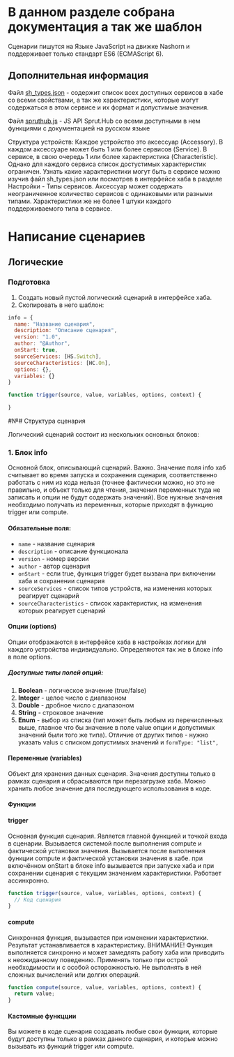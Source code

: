 # В данном разделе собрана документация а так же шаблон 

Сценарии пишутся на Языке JavaScript на движке Nashorn и поддерживает только стандарт ES6 (ECMAScript 6).

## Дополнительная информация
Файл [sh_types.json](./sh_types.json) - содержит список всех доступных сервисов в хабе со всеми свойствами, а так же характеристики, которые могут содержаться в этом сервисе и их формат и допустимые значения.

Файл [spruthub.js](./spruthub.js) - JS API Sprut.Hub со всеми доступными в нем функциями с документацией на русском языке

Структура устройств: Каждое устройство это аксессуар (Accessory). В каждом аксессуаре может быть 1 или более сервисов (Service). В сервисе, в свою очередь 1 или более характеристика (Characteristic). Однако для каждого сервиса список достустимых характеристик ограничен. Узнать какие характеристики могут быть в сервисе можно изучив файл sh_types.json или посмотрев в интерфейсе хаба в разделе Настройки - Типы сервисов. Аксессуар может содержать неограниченное количество сервисов с одинаковыми или разными типами. Характеристики же не более 1 штуки каждого поддерживаемого типа в сервисе.



# Написание сценариев
## Логические

### Подготовка
1. Создать новый пустой логический сценарий в интерфейсе хаба.
2. Скопировать в него шаблон:
```javascript
info = {
  name: "Название сценария",
  description: "Описание сценария",
  version: "1.0",
  author: "@Author",
  onStart: true,
  sourceServices: [HS.Switch],
  sourceCharacteristics: [HC.On],
  options: {},
  variables: {}
}

function trigger(source, value, variables, options, context) {

}
```

#№# Структура сценария

Логический сценарий состоит из нескольких основных блоков:

### 1. Блок info
Основной блок, описывающий сценарий.
Важно. Значение поля info хаб считывает во время запуска и сохранения сценария, соответственно работать с ним из кода нельзя (точнее фактически можно, но это не правильно, и объект только для чтения, значения переменных туда не записать и опции не будут содержать значений). Все нужные значения необходимо получать из переменных, которые приходят в функцию trigger или compute.

#### Обязательные поля:
- `name` - название сценария
- `description` - описание функционала
- `version` - номер версии
- `author` - автор сценария
- `onStart` - если true, функция trigger будет вызвана при включении хаба и сохранении сценария
- `sourceServices` - список типов устройств, на изменения которых реагирует сценарий
- `sourceCharacteristics` - список характеристик, на изменения которых реагирует сценарий

#### Опции (options)
Опции отображаются в интерфейсе хаба в настройках логики для каждого устройства индивидуально. Определяются так же в блоке info в поле options.

##### Доступные типы полей опций:

1. **Boolean** - логическое значение (true/false)
2. **Integer** - целое число с диапазоном
3. **Double** - дробное число с диапазоном
4. **String** - строковое значение
5. **Enum** - выбор из списка (тип может быть любым из перечисленных выше, главное что бы значение в поле value опции и допустимых значений были того же типа). Отличие от других типов - нужно указать valus с списком допустимых значений и `formType: "list",`

#### Переменные (variables)
Объект для хранения данных сценария. Значения доступны только в рамках сценария и сбрасываются при перезагрузке хаба. Можно хранить любое значение для последующего использования в коде.


#### Функции

#### trigger
Основная функция сценария.
Является главной функцией и точкой входа в сценарии.
Вызывается системой после выполнения compute и фактической установки значения. 
Вызывается после выполнения функции compute и фактической установки значения в хабе.
при включённом onStart в блоке info вызывается при запуске хаба и при сохранении сценария с текущим значением характеристики.
Работает ассинхронно.
```javascript
function trigger(source, value, variables, options, context) {
  // Код сценария
}
```

#### compute
Синхронная функция, вызывается при изменении характеристики. Результат устанавливается в характеристику.
ВНИМАНИЕ! Функция выполняется синхронно и может замедлять работу хаба или приводить к неожиданному поведению.
Применять только при острой необходимости и с особой осторожностью. Не выполнять в ней сложных вычислений или долгих операций.
```javascript
function compute(source, value, variables, options, context) {
  return value;
}
```

#### Кастомные функцции
Вы можете в коде сценария создавать любые свои функции, которые будут доступны только в рамках данного сценария, и которые можно вызывать из функций trigger или compute.